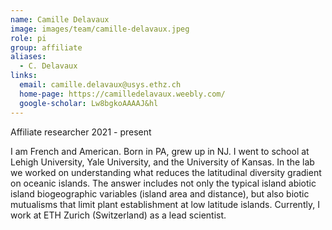 ```yaml
---
name: Camille Delavaux
image: images/team/camille-delavaux.jpeg
role: pi
group: affiliate
aliases:
  - C. Delavaux
links:
  email: camille.delavaux@usys.ethz.ch
  home-page: https://camilledelavaux.weebly.com/
  google-scholar: Lw8bgkoAAAAJ&hl
---
```


Affiliate researcher 2021 - present

I am French and American. Born in PA, grew up in NJ. I went to school at Lehigh University, Yale University, and the University of Kansas. In the lab we worked on understanding what reduces the latitudinal diversity gradient on oceanic islands. The answer includes not only the typical island abiotic island biogeographic variables (island area and distance), but also biotic mutualisms that limit plant establishment at low latitude islands. Currently, I work at ETH Zurich (Switzerland) as a lead scientist.
